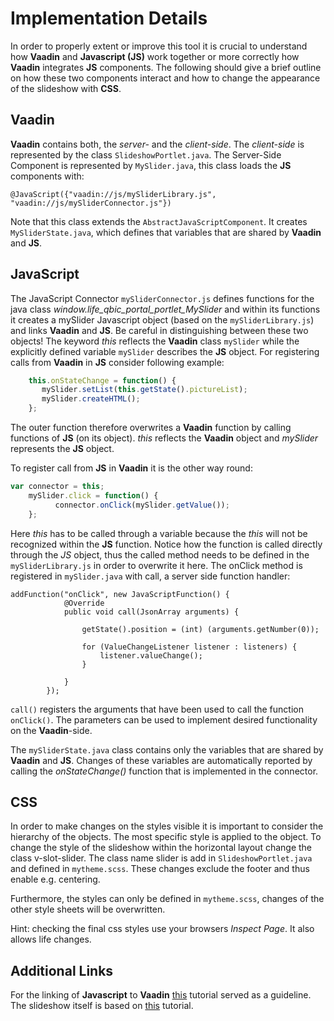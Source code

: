 # Implementation Details

In order to properly extent or improve this tool it is crucial to understand how **Vaadin** and **Javascript (JS)** work together
or more correctly how **Vaadin** integrates **JS** components.
The following should give a brief outline on how these two components interact and how to change the appearance of the slideshow with **CSS**.

## Vaadin

**Vaadin** contains both, the *server-* and the *client-side*. The *client-side* is represented by the class `SlideshowPortlet.java`.
The Server-Side Component is represented by `MySlider.java`, this class loads the **JS** components with: 
```
@JavaScript({"vaadin://js/mySliderLibrary.js", "vaadin://js/mySliderConnector.js"})
```
Note that this class extends the `AbstractJavaScriptComponent`. It creates `MySliderState.java`, which defines that
variables that are shared by **Vaadin** and **JS**.



## JavaScript

The JavaScript Connector `mySliderConnector.js` defines functions for the java class *window.life_qbic_portal_portlet_MySlider* and within its functions it creates a mySlider Javascript object (based on the `mySliderLibrary.js`) and links
**Vaadin** and **JS**. Be careful in distinguishing between these two objects! The keyword *this* reflects the **Vaadin** class
`mySlider` while the explicitly defined variable `mySlider` describes the **JS** object.
For registering calls from **Vaadin** in **JS** consider following example:
```javascript 1.8
    this.onStateChange = function() {
       mySlider.setList(this.getState().pictureList);
       mySlider.createHTML();
    };
```
The outer function therefore overwrites a **Vaadin** function by calling functions of **JS** (on its object).
*this* reflects the **Vaadin** object and *mySlider* represents the **JS** object.

To register call from **JS** in **Vaadin** it is the other way round:

```javascript 1.8
var connector = this;
    mySlider.click = function() { 
          connector.onClick(mySlider.getValue()); 
    };
```
Here *this* has to be called through a variable because the *this* will not be recognized within the **JS** function.
Notice how the function is called directly through the *JS* object, thus the called method needs to be defined in the `mySliderLibrary.js` in order to overwrite it here.
The onClick method is registered in `mySlider.java` with call, a server side function handler:

```java:
addFunction("onClick", new JavaScriptFunction() {   
            @Override
            public void call(JsonArray arguments) {

                getState().position = (int) (arguments.getNumber(0));

                for (ValueChangeListener listener : listeners) {
                    listener.valueChange();
                }

            }
        });
```
`call()` registers the arguments that have been used to call the function `onClick()`.
The parameters can be used to implement desired functionality on the **Vaadin**-side.

The `mySliderState.java` class contains only the variables that are shared by **Vaadin** and **JS**. Changes of these
variables are automatically reported by calling the *onStateChange()* function that is implemented in the connector. 
 

## CSS

In order to make changes on the styles visible it is important to consider the hierarchy of the objects. The most specific
style is applied to the object. To change the style of the slideshow within the horizontal layout change the class v-slot-slider. The class name slider
 is add in `SlideshowPortlet.java` and defined in `mytheme.scss`. These changes exclude the footer and thus enable e.g. centering.
 

Furthermore, the styles can only be defined in `mytheme.scss`, changes of the other style sheets will be overwritten.

Hint: checking the final css styles use your browsers *Inspect Page*. It also allows life changes.

## Additional Links

For the linking of **Javascript** to **Vaadin** [this](https://vaadin.com/docs/v8/framework/gwt/gwt-javascript.html "vaadin.com") tutorial
served as a guideline. The slideshow itself is based on [this](https://www.w3schools.com/howto/howto_js_slideshow.asp "w3schools.com") tutorial.
